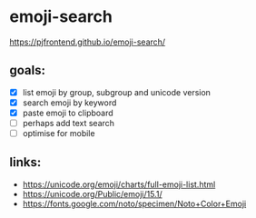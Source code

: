 # emoji-search
https://pjfrontend.github.io/emoji-search/

## goals:
- [x] list emoji by group, subgroup and unicode version
- [x] search emoji by keyword
- [x] paste emoji to clipboard
- [ ] perhaps add text search
- [ ] optimise for mobile

## links:
- https://unicode.org/emoji/charts/full-emoji-list.html
- https://unicode.org/Public/emoji/15.1/
- https://fonts.google.com/noto/specimen/Noto+Color+Emoji